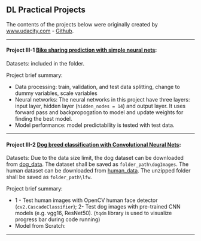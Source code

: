 ## DL Practical Projects

The contents of the projects below were originally created by www.udacity.com - [Github](https://github.com/udacity).

------

#### Project III-1 [Bike sharing prediction with simple neural nets](https://github.com/hangdeng/MachineLearningToDeepLearning-Practical-Projects/blob/master/DeepLearning-Practical-Projects/Project-Bike_sharing/Predicting_bike_sharing_data.ipynb):

Datasets: included in the folder.

Project brief summary:
* Data processing: train, validation, and test data splitting, change to dummy variables, scale variables
* Neural networks: The neural networks in this project have three layers: input layer, hidden layer (`hidden_nodes = 14`) and output layer. It uses forward pass and backpropogation to model and update weights for finding the best model.
* Model performance: model predictability is tested with test data.

------

#### Project III-2 [Dog breed classification with Convolutional Neural Nets](https://github.com/hangdeng/MachineLearningToDeepLearning-Practical-Projects/tree/master/DeepLearning-Practical-Projects/project-dog-classification):

Datasets: Due to the data size limit, the dog dataset can be downloaded from [dog_data](https://s3-us-west-1.amazonaws.com/udacity-aind/dog-project/dogImages.zip). The dataset shall be saved as `folder_path\dogImages`. The human dataset can be downloaded from [human_data](https://s3-us-west-1.amazonaws.com/udacity-aind/dog-project/lfw.zip). The unzipped folder shall be saved as `folder_path\lfw`.

Project brief summary:
* 1 - Test human images with OpenCV human face detector (`cv2.CascadeClassifier`); 2- Test dog images with pre-trained CNN models (e.g. vgg16, ResNet50). (`tqdm` library is used to visualize progress bar during code running)
* Model from Scratch:

------

